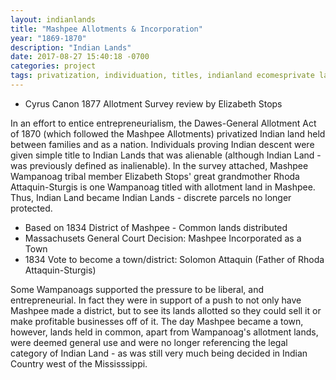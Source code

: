 ```yaml
---
layout: indianlands
title: "Mashpee Allotments & Incorporation"
year: "1869-1870"
description: "Indian Lands"
date: 2017-08-27 15:40:18 -0700
categories: project
tags: privatization, individuation, titles, indianland ecomesprivate land, precedent for dawes act 1870, aftermath, dawes act 1870, class politics, cultural politics, gender politics, capitalism, possessive individualism, internal divisions, colonization of space
---
```

- Cyrus Canon 1877 Allotment Survey review by Elizabeth Stops

In an effort to entice entrepreneurialism, the Dawes-General Allotment Act of 1870 (which followed
the Mashpee Allotments) privatized Indian land held between families and as a nation. Individuals proving
Indian descent were given simple title to Indian Lands that was alienable (although Indian Land - was
previously defined as inalienable). In the survey attached, Mashpee Wampanoag tribal member Elizabeth
Stops' great grandmother Rhoda Attaquin-Sturgis is one Wampanoag titled with allotment land in
Mashpee. Thus, Indian Land became Indian Lands - discrete parcels no longer protected.

- Based on 1834 District of Mashpee - Common lands distributed
- Massachusets General Court Decision: Mashpee Incorporated as a Town
- 1834 Vote to become a town/district: Solomon Attaquin (Father of Rhoda Attaquin-Sturgis)

Some Wampanoags supported the pressure to be liberal, and entrepreneurial. In fact they were in
support of a push to not only have Mashpee made a district, but to see its lands allotted so they could
sell it or make profitable businesses off of it. The day Mashpee became a town, however, lands held in
common, apart from Wampanoag's allotment lands, were deemed general use and were no longer
referencing the legal category of Indian Land - as was still very much being decided in Indian Country
west of the Mississsippi.
